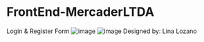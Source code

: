 # FrontEnd-MercaderLTDA
 Login & Register Form
 ![image](https://user-images.githubusercontent.com/91890812/142923494-29079e73-d4ea-49b9-adb6-b56d5a6059e1.png)
![image](https://user-images.githubusercontent.com/91890812/142923532-10bb2d8a-b9a2-44c0-baa0-293274ca974f.png)
Designed by: Lina Lozano
